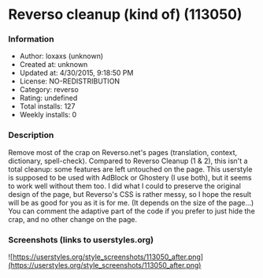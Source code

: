 # Reverso cleanup (kind of) (113050)

### Information
- Author: loxaxs (unknown)
- Created at: unknown
- Updated at: 4/30/2015, 9:18:50 PM
- License: NO-REDISTRIBUTION
- Category: reverso
- Rating: undefined
- Total installs: 127
- Weekly installs: 0


### Description
Remove most of the crap on Reverso.net's pages (translation, context, dictionary, spell-check). Compared to Reverso Cleanup (1 & 2), this isn't a total cleanup: some features are left untouched on the page.
This userstyle is supposed to be used with AdBlock or Ghostery (I use both), but it seems to work well without them too.
I did what I could to preserve the original design of the page, but Reverso's CSS is rather messy, so I hope the result will be as good for you as it is for me. (It depends on the size of the page...)
You can comment the adaptive part of the code if you prefer to just hide the crap, and no other change on the page.


### Screenshots (links to userstyles.org)
![https://userstyles.org/style_screenshots/113050_after.png](https://userstyles.org/style_screenshots/113050_after.png)


